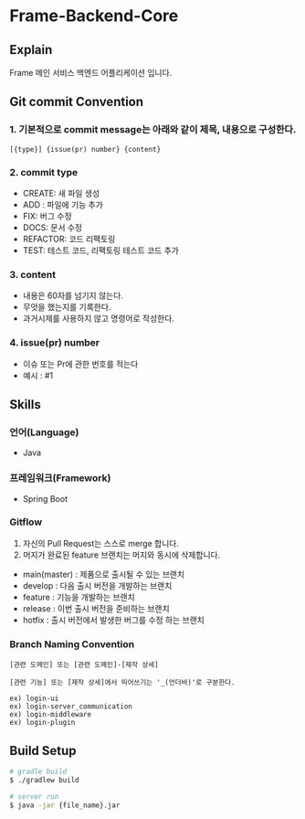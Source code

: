# Frame-Backend-Core

## Explain

Frame 메인 서비스 백엔드 어플리케이션 입니다.

## Git commit Convention

### 1. 기본적으로 commit message는 아래와 같이 제목, 내용으로 구성한다.

```
[{type}] {issue(pr) number} {content}
```

### 2. commit type

- CREATE: 새 파일 생성
- ADD : 파일에 기능 추가
- FIX: 버그 수정
- DOCS: 문서 수정
- REFACTOR: 코드 리팩토링
- TEST: 테스트 코드, 리팩토링 테스트 코드 추가

### 3. content

- 내용은 60자를 넘기지 않는다.
- 무엇을 했는지를 기록한다.
- 과거시제를 사용하지 않고 명령어로 작성한다.
  
### 4. issue(pr) number

- 이슈 또는 Pr에 관한 번호를 적는다
- 예시 : #1
## Skills

### 언어(Language)

- Java

### 프레임워크(Framework)

- Spring Boot

### Gitflow

1. 자신의 Pull Request는 스스로 merge 합니다.
2. 머지가 완료된 feature 브랜치는 머지와 동시에 삭제합니다.

- main(master) : 제품으로 출시될 수 있는 브랜치
- develop : 다음 출시 버전을 개발하는 브랜치
- feature : 기능을 개발하는 브랜치
- release : 이번 출시 버전을 준비하는 브랜치
- hotfix : 출시 버전에서 발생한 버그를 수정 하는 브랜치

### Branch Naming Convention

```
[관련 도메인] 또는 [관련 도메인]-[제작 상세]

[관련 기능] 또는 [제작 상세]에서 띄어쓰기는 '_(언더바)'로 구분한다.

ex) login-ui
ex) login-server_communication
ex) login-middleware
ex) login-plugin
```

## Build Setup

```bash
# gradle build
$ ./gradlew build

# server run
$ java -jar {file_name}.jar
```
